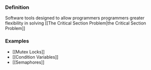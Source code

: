 ### Definition
Software tools designed to allow programmers programmers greater flexibility in solving [[The Critical Section Problem|the Critical Section Problem]]
### Examples
- [[Mutex Locks]]
- [[Condition Variables]]
- [[Semaphores]]